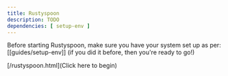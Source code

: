 ```yaml
---
title: Rustyspoon
description: TODO
dependencies: [ setup-env ]
---
```


Before starting Rustyspoon, make sure you have your system set up as per: [[guides/setup-env]] (if you did it before, then you're ready to go!)

[/rustyspoon.html](Click here to begin)
